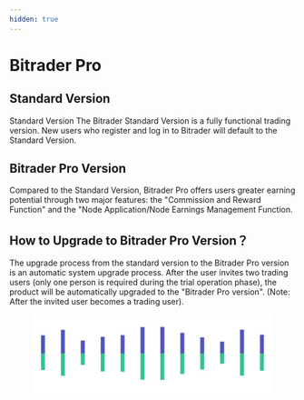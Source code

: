 ```yaml
---
hidden: true
---
```


# Bitrader Pro

## Standard Version

Standard Version The Bitrader Standard Version is a fully functional trading version. New users who register and log in to Bitrader will default to the Standard Version.

## Bitrader Pro Version

Compared to the Standard Version, Bitrader Pro offers users greater earning potential through two major features: the "Commission and Reward Function" and the "Node Application/Node Earnings Management Function.

## How to Upgrade to Bitrader Pro Version？

The upgrade process from the standard version to the Bitrader Pro version is an automatic system upgrade process. After the user invites two trading users (only one person is required during the trial operation phase), the product will be automatically upgraded to the "Bitrader Pro version". (Note: After the invited user becomes a trading user).

<figure><img src="../.gitbook/assets/Pagination (2).png" alt=""><figcaption></figcaption></figure>
